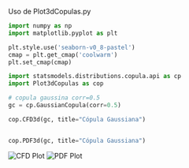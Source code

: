 Uso de Plot3dCopulas.py

```Python
import numpy as np
import matplotlib.pyplot as plt

plt.style.use('seaborn-v0_8-pastel')
cmap = plt.get_cmap('coolwarm')
plt.set_cmap(cmap)

import statsmodels.distributions.copula.api as cp
import Plot3dCopulas as cop

# copula gaussina corr=0.5
gc = cp.GaussianCopula(corr=0.5)

cop.CFD3d(gc, title="Cópula Gaussiana")


cop.PDF3d(gc, title="Cópula Gaussiana")
```
![CFD Plot](https://drive.google.com/file/d/1L2f2HCvF6DUfX65cCJsdRss9UFPaGUKo/view?usp=sharing)
![PDF Plot](https://drive.google.com/file/d/1f0EGTKc5zpAmoN12dALj3EGyFTPDBg_F/view?usp=sharing)

